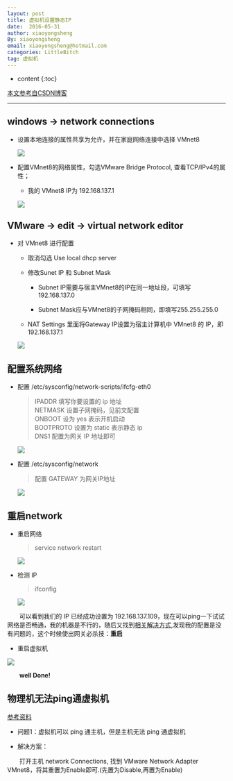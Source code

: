 ```yaml
---
layout: post
title: 虚拟机设置静态IP 
date:  2016-05-31
author: xiaoyongsheng
By: xiaoyongsheng
email: xiaoyongsheng@hotmail.com  
categories: LittleBitch
tag: 虚拟机
---
```


* content
{:toc}

[本文参考自CSDN博客](http://blog.csdn.net/pangjiawei19/article/details/50905359)

-----

## windows -> network connections ##

- 设置本地连接的属性共享为允许，并在家庭网络连接中选择 VMnet8  
  
	![](http://i.imgur.com/Aq59JMA.png)  
          
- 配置VMnet8的网络属性，勾选VMware Bridge Protocol, 查看TCP/IPv4的属性；  
  
	- 我的 VMnet8 IP为 192.168.137.1
  
	![](http://i.imgur.com/oAv3phR.png)

## VMware -> edit -> virtual network editor ##

- 对 VMnet8 进行配置

	- 取消勾选 Use local dhcp server

	- 修改Sunet IP 和 Subnet Mask  

		- Subnet IP需要与宿主VMnet8的IP在同一地址段，可填写192.168.137.0

		- Subnet Mask应与VMnet8的子网掩码相同，即填写255.255.255.0  
	
	- NAT Settings 里面将Gateway IP设置为宿主计算机中 VMnet8 的 IP，即 192.168.137.1 

	![](http://i.imgur.com/aHa2fWj.png)

## 配置系统网络 ##

- 配置 /etc/sysconfig/network-scripts/ifcfg-eth0
	> IPADDR 填写你要设置的 ip 地址  
	> NETMASK 设置子网掩码，见前文配置  
	> ONBOOT 设为 yes 表示开机启动  
	> BOOTPROTO 设置为 static 表示静态 ip  
	> DNS1 配置为网关 IP 地址即可

	![](http://i.imgur.com/eQgQ5dv.png)

- 配置 /etc/sysconfig/network

	> 配置 GATEWAY 为网关IP地址

	![](http://i.imgur.com/OtBv1yz.png)

## 重启network ##

- 重启网络

	> service network restart	

    ![](http://i.imgur.com/tb4Gjll.png)

- 检测 IP

	> ifconfig
	
	![](http://i.imgur.com/74sRA9r.png)

&emsp;&emsp;可以看到我们的 IP 已经成功设置为 192.168.137.109，现在可以ping一下试试网络是否畅通，我的机器是不行的，随后又找到[相关解决方式](http://www.xpxt.net/xtjc/win8/04194953.html),发现我的配置是没有问题的，这个时候使出网关必杀技：**重启**

- 重启虚拟机

![](http://i.imgur.com/McTwn3H.png)

&emsp;&emsp;**well Done!**

## 物理机无法ping通虚拟机 ##

[参考资料](http://2358205.blog.51cto.com/2348205/1239132)

- 问题1：虚拟机可以 ping 通主机，但是主机无法 ping 通虚拟机

- 解决方案：

&emsp;&emsp;打开主机 network Connections, 找到 VMware Network Adapter VMnet8，将其重置为Enable即可.(先置为Disable,再置为Enable)